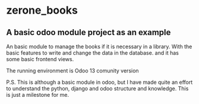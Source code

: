 # zerone_books
## A basic odoo module project as an example 
An basic module to manage the books if it is necessary in a library. With the basic features to write and change the data in the database. and it has some basic frontend views. 

The running environment is Odoo 13 comunity version


P.S. This is although a basic module in odoo, but I have made quite an effort to understand the python, django and odoo structure and knowledge. This is just a milestone for me.
